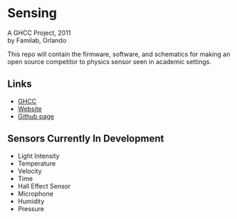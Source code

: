 Sensing
=======
A GHCC Project, 2011<br />
by Familab, Orlando<br />

This repo will contain the firmware, software, and schematics for making an open source competitor to physics sensor seen in academic settings.


Links
-----
 - <a href="http://www.element14.com/community/groups/the-great-global-hackerspace-challenge">GHCC</a>
 - <a href="http://www.sensingplatform.org/"> Website </a>
 - <a href="http://www.github.com/sirwolfgang/Sensing/">Github page</a>


Sensors Currently In Development
-------------------------
- Light Intensity
- Temperature
- Velocity
- Time
- Hall Effect Sensor
- Microphone
- Humidity
- Pressure